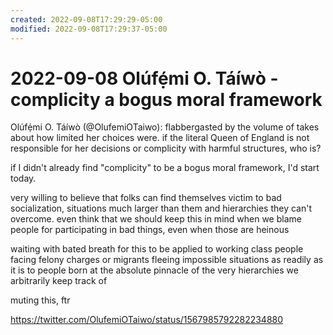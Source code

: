 ```yaml
---
created: 2022-09-08T17:29:29-05:00
modified: 2022-09-08T17:29:37-05:00
---
```


# 2022-09-08 Olúfẹ́mi O. Táíwò - complicity a bogus moral framework

Olúfẹ́mi O. Táíwò (@OlufemiOTaiwo): flabbergasted by the volume of takes about how limited her choices were. if the literal Queen of England is not responsible for her decisions or complicity with harmful structures, who is? 

if I didn't already find "complicity" to be a bogus moral framework, I'd start today.

very willing to believe that folks can find themselves victim to bad socialization, situations much larger than them and hierarchies they can't overcome. even think that we should keep this in mind when we blame people for participating in bad things, even when those are heinous

waiting with bated breath for this to be applied to working class people facing felony charges or migrants fleeing impossible situations as readily as it is to people born at the absolute pinnacle of the very hierarchies we arbitrarily keep track of

muting this, ftr

 <https://twitter.com/OlufemiOTaiwo/status/1567985792282234880>
